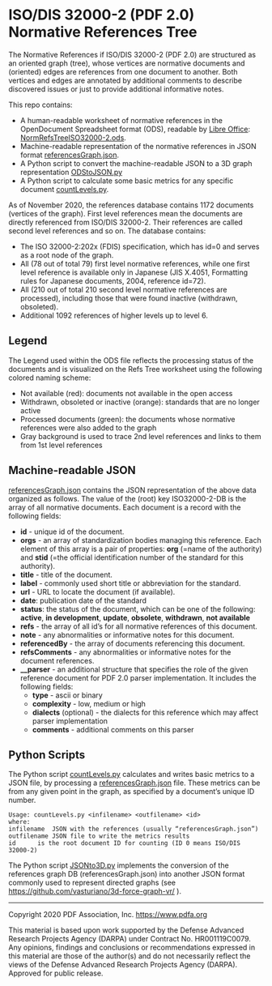# **ISO/DIS 32000-2 (PDF 2.0) Normative References Tree**

The Normative References if ISO/DIS 32000-2 (PDF 2.0) are structured as an oriented graph (tree), whose vertices are normative documents and (oriented) edges are references from one document to another. Both vertices and edges are annotated by additional comments to describe discovered issues or just to provide additional informative notes. 

This repo contains:

- A human-readable worksheet of normative references in the OpenDocument Spreadsheet format (ODS), readable by [Libre Office](https://www.libreoffice.org/): [NormRefsTreeISO32000-2.ods](NormRefsTreeISO32000-2.ods).
- Machine-readable representation of the normative references in JSON format [referencesGraph.json](data/referencesGraph.json).
- A Python script to convert the machine-readable JSON to a 3D graph representation [ODStoJSON.py](data/JSONto3D.py) 
- A Python script to calculate some basic metrics for any specific document [countLevels.py](data/countLevels.py).

As of November 2020, the references database contains 1172 documents (vertices of the graph). First level references mean the documents are directly referenced from ISO/DIS 32000-2. Their references are called second level references and so on. The database contains:

-	The ISO 32000-2:202x (FDIS) specification, which has id=0 and serves as a root node of the graph.
-	All (78 out of total 79) first level normative references, while one first level reference is available only in Japanese (JIS X.4051, Formatting rules for Japanese documents, 2004, reference id=72).
-	All (210 out of total 210 second level normative references are processed), including those that were found inactive (withdrawn, obsoleted).
-	Additional 1092 references of higher levels up to level 6. 


## **Legend**

The Legend used within the ODS file reflects the processing status of the documents and is visualized on the Refs Tree worksheet using the following colored naming scheme:
-	Not available (red): documents not available in the open access
-	Withdrawn, obsoleted or inactive (orange): standards that are no longer active
-	Processed documents (green): the documents whose normative references were also added to the graph
-	Gray background is used to trace 2nd level references and links to them from 1st level references


## **Machine-readable JSON**

[referencesGraph.json](data/referencesGraph.json) contains the JSON representation of the above data organized as follows. The value of the (root) key ISO32000-2-DB is the array of all normative documents. 
Each document is a record with the following fields:
- **id** - unique id of the document.
- **orgs** - an array of standardization bodies managing this reference. Each element of this array is a pair of properties: **org** (=name of the authority) and **stid** (=the official identification number of the standard for this authority). 
- **title** - title of the document.
-	**label** - commonly used short title or abbreviation for the standard.
- **url** - URL to locate the document (if available).
-	**date**: publication date of the standard
-	**status**: the status of the document, which can be one of the following: **active**, **in development**, **update**, **obsolete**, **withdrawn**, **not available**
- **refs** - the array of all id’s for all normative references of this document.
- **note** - any abnormalities or informative notes for this document.
- **referencedBy** - the array of documents referencing this document.
- **refsComments** - any abnormalities or informative notes for the document references.
-	**__parser** - an additional structure that specifies the role of the given reference document for PDF 2.0 parser implementation. It includes the following fields:
    -	**type** - ascii or binary
    -	**complexity** - low, medium or high
    -	**dialects** (optional) - the dialects for this reference which may affect parser implementation
    -	**comments** - additional comments on this parser


## **Python Scripts**

The Python script [countLevels.py](scripts/countLevels.py) calculates and writes basic metrics to a JSON file, by processing a [referencesGraph.json](data/referencesGraph.json) file. These metrics can be from any given point in the graph, as specified by a document’s unique ID number. 
```
Usage: countLevels.py <infilename> <outfilename> <id>
where:
infilename	JSON with the references (usually “referencesGraph.json”)
outfilename	JSON file to write the metrics results
id		is the root document ID for counting (ID 0 means ISO/DIS 32000-2)
```

The Python script [JSONto3D.py](scripts/JSONto3D.py) implements the conversion of the references graph DB (referencesGraph.json) into another JSON format commonly used to represent directed graphs (see https://github.com/vasturiano/3d-force-graph-vr/ ). 

---
Copyright 2020 PDF Association, Inc. https://www.pdfa.org

This material is based upon work supported by the Defense Advanced Research Projects Agency (DARPA) under Contract No. HR001119C0079. Any opinions, findings and conclusions or recommendations expressed in this material are those of the author(s) and do not necessarily reflect the views of the Defense Advanced Research Projects Agency (DARPA). Approved for public release.
